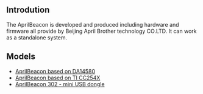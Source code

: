 <languages/>

<translate>

## Introdution

The AprilBeacon is developed and produced including hardware and
firmware all provide by Beijing April Brother technology CO.LTD. It can
work as a standalone system.

## Models

  - [AprilBeacon based on
    DA14580](/AprilBeacon_based_on_DA14580 "wikilink")
  - [AprilBeacon based on TI
    CC254X](/AprilBeacon_based_on_TI_CC254X "wikilink")
  - [AprilBeacon 302 - mini USB dongle](/AprilBeacon_302 "wikilink")

</translate>